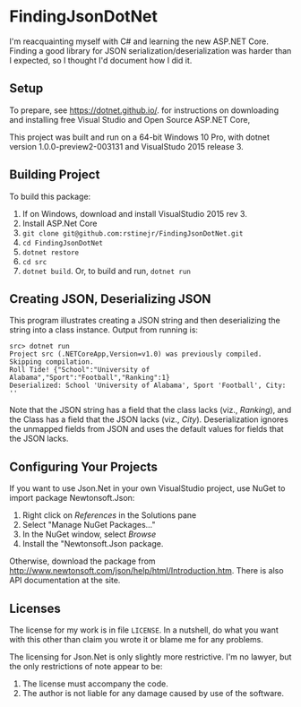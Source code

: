 # FindingJsonDotNet

I'm reacquainting  myself with C# and learning the new ASP.NET Core.  Finding a good library for JSON serialization/deserialization was harder than I expected, so I thought I'd document how I did it.

## Setup

To prepare, 
see https://dotnet.github.io/.
for instructions on downloading and installing free Visual Studio and Open Source ASP.NET Core,

This project was built and run on a 64-bit Windows 10 Pro, with dotnet version 1.0.0-preview2-003131 and VisualStudo 2015 release 3.

## Building Project

To build this package:

1. If on Windows, download and install VisualStudio 2015 rev 3.
2. Install ASP.Net Core
3. `git clone git@github.com:rstinejr/FindingJsonDotNet.git`
4. `cd FindingJsonDotNet`
5. `dotnet restore`
6. `cd src`
7. `dotnet build`.  Or, to build and run, `dotnet run`

## Creating JSON, Deserializing JSON

This program illustrates creating a JSON string and then deserializing the string into 
a class instance.  Output from running is:

```
src> dotnet run
Project src (.NETCoreApp,Version=v1.0) was previously compiled. Skipping compilation.
Roll Tide! {"School":"University of Alabama","Sport":"Football","Ranking":1}
Deserialized: School 'University of Alabama', Sport 'Football', City: ''
```

Note that the JSON string has a field that the class lacks (viz., *Ranking*), and the
Class has a field that the JSON lacks (viz., *City*). Deserialization ignores the
unmapped fields from JSON and uses the default values for fields that the JSON lacks.

## Configuring Your Projects

If you want to use Json.Net in your own VisualStudio project, use NuGet to import
package Newtonsoft.Json:

1. Right click on *References* in the Solutions pane
2. Select "Manage NuGet Packages..."
3. In the NuGet window, select *Browse*
4. Install the "Newtonsoft.Json package.

Otherwise, download the package from
http://www.newtonsoft.com/json/help/html/Introduction.htm. There is also
API documentation at the site.

## Licenses

The license for my work is in file `LICENSE`. In a nutshell, do what you want with this other than claim you wrote it or blame 
me for any problems.

The licensing for Json.Net is only slightly more restrictive.  I'm no lawyer, but the only restrictions of note appear to be:

1. The license must accompany the code.
2. The author is not liable for any damage caused by use of the software.
